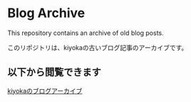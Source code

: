 # Blog Archive

This repository contains an archive of old blog posts.

このリポジトリは、kiyokaの古いブログ記事のアーカイブです。

## 以下から閲覧できます

[kiyokaのブログアーカイブ](https://kiyoka.github.io/blog-archive/)

